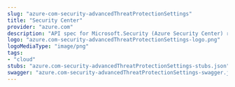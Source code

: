 ```yaml
---
slug: "azure-com-security-advancedThreatProtectionSettings"
title: "Security Center"
provider: "azure.com"
description: "API spec for Microsoft.Security (Azure Security Center) resource provider"
logo: "azure.com-security-advancedThreatProtectionSettings-logo.png"
logoMediaType: "image/png"
tags:
- "cloud"
stubs: "azure.com-security-advancedThreatProtectionSettings-stubs.json"
swagger: "azure.com-security-advancedThreatProtectionSettings-swagger.json"
---
```


